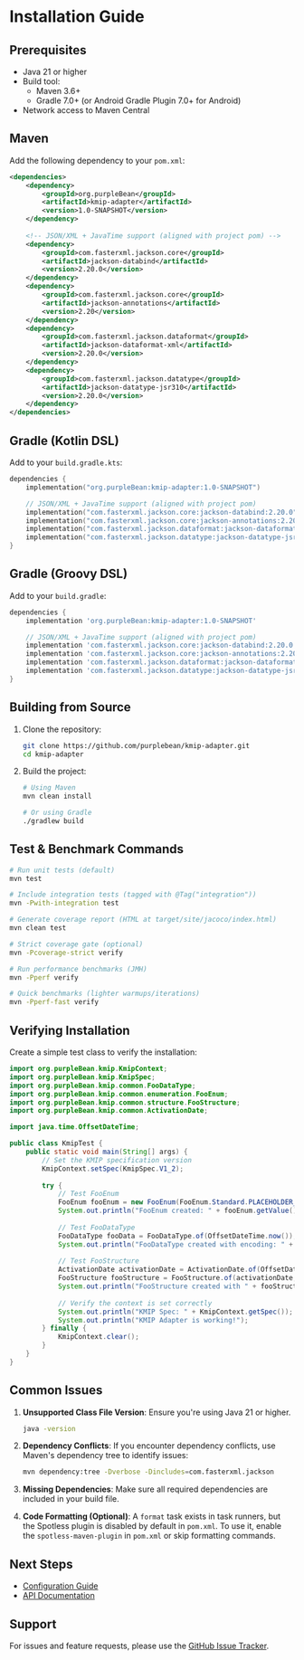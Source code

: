 # Installation Guide

## Prerequisites

- Java 21 or higher
- Build tool:
  - Maven 3.6+
  - Gradle 7.0+ (or Android Gradle Plugin 7.0+ for Android)
- Network access to Maven Central

## Maven

Add the following dependency to your `pom.xml`:

```xml
<dependencies>
    <dependency>
        <groupId>org.purpleBean</groupId>
        <artifactId>kmip-adapter</artifactId>
        <version>1.0-SNAPSHOT</version>
    </dependency>
    
    <!-- JSON/XML + JavaTime support (aligned with project pom) -->
    <dependency>
        <groupId>com.fasterxml.jackson.core</groupId>
        <artifactId>jackson-databind</artifactId>
        <version>2.20.0</version>
    </dependency>
    <dependency>
        <groupId>com.fasterxml.jackson.core</groupId>
        <artifactId>jackson-annotations</artifactId>
        <version>2.20</version>
    </dependency>
    <dependency>
        <groupId>com.fasterxml.jackson.dataformat</groupId>
        <artifactId>jackson-dataformat-xml</artifactId>
        <version>2.20.0</version>
    </dependency>
    <dependency>
        <groupId>com.fasterxml.jackson.datatype</groupId>
        <artifactId>jackson-datatype-jsr310</artifactId>
        <version>2.20.0</version>
    </dependency>
</dependencies>
```

## Gradle (Kotlin DSL)

Add to your `build.gradle.kts`:

```kotlin
dependencies {
    implementation("org.purpleBean:kmip-adapter:1.0-SNAPSHOT")

    // JSON/XML + JavaTime support (aligned with project pom)
    implementation("com.fasterxml.jackson.core:jackson-databind:2.20.0")
    implementation("com.fasterxml.jackson.core:jackson-annotations:2.20")
    implementation("com.fasterxml.jackson.dataformat:jackson-dataformat-xml:2.20.0")
    implementation("com.fasterxml.jackson.datatype:jackson-datatype-jsr310:2.20.0")
}
```

## Gradle (Groovy DSL)

Add to your `build.gradle`:

```groovy
dependencies {
    implementation 'org.purpleBean:kmip-adapter:1.0-SNAPSHOT'

    // JSON/XML + JavaTime support (aligned with project pom)
    implementation 'com.fasterxml.jackson.core:jackson-databind:2.20.0'
    implementation 'com.fasterxml.jackson.core:jackson-annotations:2.20'
    implementation 'com.fasterxml.jackson.dataformat:jackson-dataformat-xml:2.20.0'
    implementation 'com.fasterxml.jackson.datatype:jackson-datatype-jsr310:2.20.0'
}
```

## Building from Source

1. Clone the repository:
   ```bash
   git clone https://github.com/purplebean/kmip-adapter.git
   cd kmip-adapter
   ```

2. Build the project:
   ```bash
   # Using Maven
   mvn clean install
   
   # Or using Gradle
   ./gradlew build
   ```

## Test & Benchmark Commands

```bash
# Run unit tests (default)
mvn test

# Include integration tests (tagged with @Tag("integration"))
mvn -Pwith-integration test

# Generate coverage report (HTML at target/site/jacoco/index.html)
mvn clean test

# Strict coverage gate (optional)
mvn -Pcoverage-strict verify

# Run performance benchmarks (JMH)
mvn -Pperf verify

# Quick benchmarks (lighter warmups/iterations)
mvn -Pperf-fast verify
```

## Verifying Installation

Create a simple test class to verify the installation:

```java
import org.purpleBean.kmip.KmipContext;
import org.purpleBean.kmip.KmipSpec;
import org.purpleBean.kmip.common.FooDataType;
import org.purpleBean.kmip.common.enumeration.FooEnum;
import org.purpleBean.kmip.common.structure.FooStructure;
import org.purpleBean.kmip.common.ActivationDate;

import java.time.OffsetDateTime;

public class KmipTest {
    public static void main(String[] args) {
        // Set the KMIP specification version
        KmipContext.setSpec(KmipSpec.V1_2);
        
        try {
            // Test FooEnum
            FooEnum fooEnum = new FooEnum(FooEnum.Standard.PLACEHOLDER_1);
            System.out.println("FooEnum created: " + fooEnum.getValue().getDescription());
            
            // Test FooDataType
            FooDataType fooData = FooDataType.of(OffsetDateTime.now());
            System.out.println("FooDataType created with encoding: " + fooData.getEncodingType());
            
            // Test FooStructure
            ActivationDate activationDate = ActivationDate.of(OffsetDateTime.now());
            FooStructure fooStructure = FooStructure.of(activationDate, null);
            System.out.println("FooStructure created with " + fooStructure.getValues().size() + " components");
            
            // Verify the context is set correctly
            System.out.println("KMIP Spec: " + KmipContext.getSpec());
            System.out.println("KMIP Adapter is working!");
        } finally {
            KmipContext.clear();
        }
    }
}
```

## Common Issues

1. **Unsupported Class File Version**: Ensure you're using Java 21 or higher.
   ```bash
   java -version
   ```

2. **Dependency Conflicts**: If you encounter dependency conflicts, use Maven's dependency tree to identify issues:
   ```bash
   mvn dependency:tree -Dverbose -Dincludes=com.fasterxml.jackson
   ```

3. **Missing Dependencies**: Make sure all required dependencies are included in your build file.

4. **Code Formatting (Optional)**: A `format` task exists in task runners, but the Spotless plugin is disabled by default in `pom.xml`. To use it, enable the `spotless-maven-plugin` in `pom.xml` or skip formatting commands.

## Next Steps

- [Configuration Guide](./configuration.md)
- [API Documentation](../04-api/)

## Support

For issues and feature requests, please use the [GitHub Issue Tracker](https://github.com/purplebean/kmip-adapter/issues).
